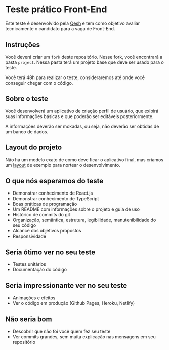 # Teste prático Front-End

Este teste é desenvolvido pela [Qesh](https://www.linkedin.com/company/qesh-payments/) e tem como objetivo avaliar tecnicamente o candidato para a vaga de Front-End.


## **Instruções**

Você deverá criar um `fork` deste repositório. Nesse fork, você encontrará a pasta `project`. Nessa pasta terá um projeto base que deve ser usado para o teste.

Você terá 48h para realizar o teste, consideraremos até onde você conseguir chegar com o código.

## **Sobre o teste**

Você desenvolverá um aplicativo de criação perfil de usuário, que exibirá suas informações básicas e que poderão ser editáveis posteriormente.

A informações deverão ser mokadas, ou seja, não deverão ser obtidas de um banco de dados.

## **Layout do projeto**

Não há um modelo exato de como deve ficar o aplicativo final, mas criamos um [layout](https://www.figma.com/file/3avD92FrmZ8mmf8oqjdY7D/teste-frontend?node-id=4449%3A28922) de exemplo para nortear o desenvolvimento.


## **O que nós esperamos do teste**

- Demonstrar conhecimento de React.js
- Demonstrar conhecimento de TypeScript
- Boas práticas de programação
- Um README com informações sobre o projeto e guia de uso
- Histórico de commits do git
- Organização, semântica, estrutura, legibilidade, manutenibilidade do seu código
- Alcance dos objetivos propostos
- Responsividade

## **Seria ótimo ver no seu teste**

- Testes unitários
- Documentação do código

## **Seria impressionante ver no seu teste**

- Animações e efeitos
- Ver o código em produção (Github Pages, Heroku, Netlify)

## **Não seria bom**

- Descobrir que não foi você quem fez seu teste
- Ver commits grandes, sem muita explicação nas mensagens em seu repositório
